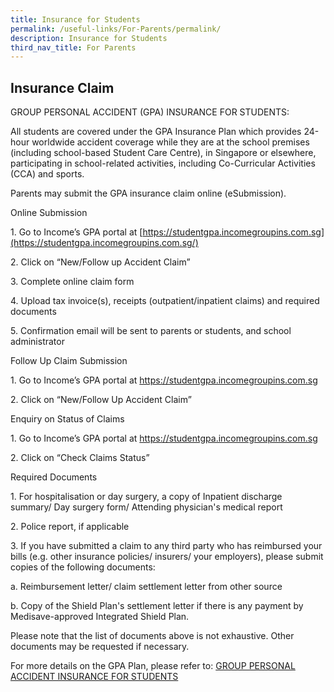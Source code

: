 ```yaml
---
title: Insurance for Students
permalink: /useful-links/For-Parents/permalink/
description: Insurance for Students
third_nav_title: For Parents
---
```

Insurance Claim
---------------

  
GROUP PERSONAL ACCIDENT (GPA) INSURANCE FOR STUDENTS:
  

All students are covered under the GPA Insurance Plan which provides 24-hour worldwide accident coverage while they are at the school premises (including school-based Student Care Centre), in Singapore or elsewhere, participating in school-related activities, including Co-Curricular Activities (CCA) and sports.   

  

Parents may submit the GPA insurance claim online (eSubmission).

  

Online Submission

1\. Go to Income’s GPA portal at [https://studentgpa.incomegroupins.com.sg](https://studentgpa.incomegroupins.com.sg/)

2\. Click on “New/Follow up Accident Claim”

3\. Complete online claim form

4\. Upload tax invoice(s), receipts (outpatient/inpatient claims) and required documents

5\. Confirmation email will be sent to parents or students, and school administrator

  

Follow Up Claim Submission

1\. Go to Income’s GPA portal at https://studentgpa.incomegroupins.com.sg

2\. Click on “New/Follow Up Accident Claim”

  

Enquiry on Status of Claims

1\. Go to Income’s GPA portal at https://studentgpa.incomegroupins.com.sg

2\. Click on “Check Claims Status”

  

Required Documents

1\. For hospitalisation or day surgery, a copy of Inpatient discharge summary/ Day surgery form/ Attending physician's medical report

2\. Police report, if applicable

3\. If you have submitted a claim to any third party who has reimbursed your bills (e.g. other insurance policies/ insurers/ your employers), please submit copies of the following documents:

a. Reimbursement letter/ claim settlement letter from other source

b. Copy of the Shield Plan's settlement letter if there is any payment by Medisave-approved Integrated Shield Plan.

  

Please note that the list of documents above is not exhaustive. Other documents may be requested if necessary.

  

For more details on the GPA Plan, please refer to:
[GROUP PERSONAL ACCIDENT INSURANCE FOR STUDENTS]()